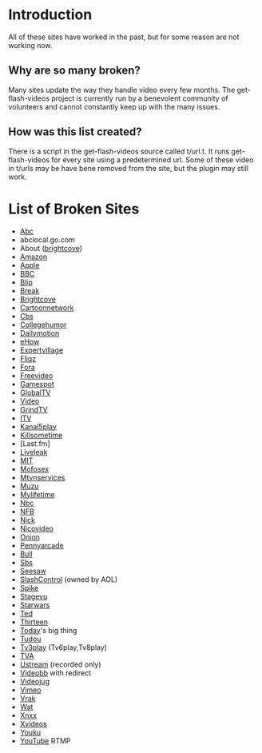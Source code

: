 # Introduction #

All of these sites have worked in the past, but for some reason are not working now.

## Why are so many broken? ##
Many sites update the way they handle video every few months. The get-flash-videos project is currently run by a benevolent community of volunteers and cannot constantly keep up with the many issues.

## How was this list created? ##
There is a script in the get-flash-videos source called t/url.t. It runs get-flash-videos for every site using a predetermined url. Some of these video in t/urls may be have bene removed from the site, but the plugin may still work.

# List of Broken Sites #
  * [Abc](Abc.md)
  * abclocal.go.com
  * About ([brightcove](brightcove.md))
  * [Amazon](Amazon.md)
  * [Apple](Apple.md)
  * [BBC](BBC.md)
  * [Blip](Blip.md)
  * [Break](Break.md)
  * [Brightcove](Brightcove.md)
  * [Cartoonnetwork](Cartoonnetwork.md)
  * [Cbs](Cbs.md)
  * [Collegehumor](Collegehumor.md)
  * [Dailymotion](Dailymotion.md)
  * [eHow](eHow.md)
  * [Expertvillage](Expertvillage.md)
  * [Fliqz](Fliqz.md)
  * [Fora](Fora.md)
  * [Freevideo](Freevideo.md)
  * [Gamespot](Gamespot.md)
  * [GlobalTV](GlobalTV.md)
  * [Video](Google.md)
  * [GrindTV](GrindTV.md)
  * [ITV](ITV.md)
  * [Kanal5play](Kanal5play.md)
  * [Killsometime](Killsometime.md)
  * [Last.fm]
  * [Liveleak](Liveleak.md)
  * [MIT](MIT.md)
  * [Mofosex](Mofosex.md)
  * [Mtvnservices](Mtvnservices.md)
  * [Muzu](Muzu.md)
  * [Mylifetime](Mylifetime.md)
  * [Nbc](Nbc.md)
  * [NFB](NFB.md)
  * [Nick](Nick.md)
  * [Nicovideo](Nicovideo.md)
  * [Onion](Onion.md)
  * [Pennyarcade](Pennyarcade.md)
  * [Bull](Red.md)
  * [Sbs](Sbs.md)
  * [Seesaw](Seesaw.md)
  * [SlashControl](SlashControl.md) (owned by AOL)
  * [Spike](Spike.md)
  * [Stagevu](Stagevu.md)
  * [Starwars](Starwars.md)
  * [Ted](Ted.md)
  * [Thirteen](Thirteen.md)
  * [Today](Today.md)'s big thing
  * [Tudou](Tudou.md)
  * [Tv3play](Tv3play.md) (Tv6play,Tv8play)
  * [TVA](TVA.md)
  * [Ustream](Ustream.md) (recorded only)
  * [Videobb](Videobb.md) with redirect
  * [Videojug](Videojug.md)
  * [Vimeo](Vimeo.md)
  * [Vrak](Vrak.md)
  * [Wat](Wat.md)
  * [Xnxx](Xnxx.md)
  * [Xvideos](Xvideos.md)
  * [Youku](Youku.md)
  * [YouTube](YouTube.md) RTMP
